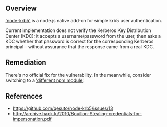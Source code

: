 ## Overview
['node-krb5'](https://www.npmjs.com/package/node-krb5) is a node.js native add-on for simple krb5 user authentication.

Current implementation does not verify the Kerberos Key Distribution Center (KDC): it accepts a username/password from the user, then asks a KDC whether that password is correct for the corresponding Kerberos principal - without assurance that the response came from a real KDC.

## Remediation
There's no official fix for the vulnerability. In the meanwhile, consider switching to a ['different npm module'](https://www.npmjs.com/package/kerberos).

## References
- https://github.com/qesuto/node-krb5/issues/13
- http://archive.hack.lu/2010/Bouillon-Stealing-credentials-for-impersonation.pdf

